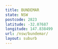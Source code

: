 ```yaml
---
title: BUNDEMAR
state: NSW
postcode: 2823
latitude: -32.07687
longitude: 147.838499
url: /nsw/bundemar/
layout: suburb
---
```

